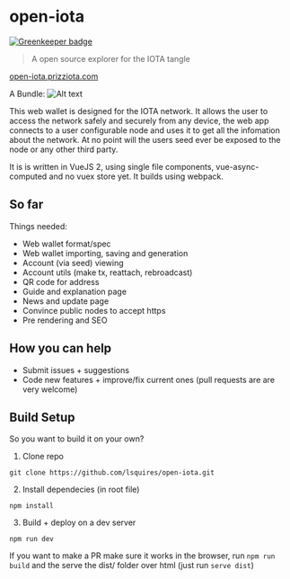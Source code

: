 # open-iota

[![Greenkeeper badge](https://badges.greenkeeper.io/pRizz/open-iota.svg)](https://greenkeeper.io/)

> A open source explorer for the IOTA tangle

[open-iota.prizziota.com](https://open-iota.prizziota.com/#/)

A Bundle:
![Alt text](screenshots/screencapture-localhost-8080-1506348260900.png?raw=true "A bundle view")

This web wallet is designed for the IOTA network. It allows the user to access the network safely and securely from any device, the web app connects to a user configurable node and uses it to get all the infomation about the network. At no point will the users seed ever be exposed to the node or any other third party.
   
It is is written in VueJS 2, using single file components, vue-async-computed and no vuex store yet. It builds using webpack.


## So far

Things needed:
* Web wallet format/spec
* Web wallet importing, saving and generation
* Account (via seed) viewing
* Account utils (make tx, reattach, rebroadcast)
* QR code for address
* Guide and explanation page
* News and update page
* Convince public nodes to accept https
* Pre rendering and SEO


## How you can help
* Submit issues + suggestions
* Code new features + improve/fix current ones (pull requests are are very welcome)

## Build Setup

So you want to build it on your own?
1. Clone repo
```
git clone https://github.com/lsquires/open-iota.git
```

2. Install dependecies (in root file)
```
npm install
```

3. Build + deploy on a dev server
```
npm run dev
```

If you want to make a PR make sure it works in the browser, run `npm run build` and the serve the dist/ folder over html (just run `serve dist`)
